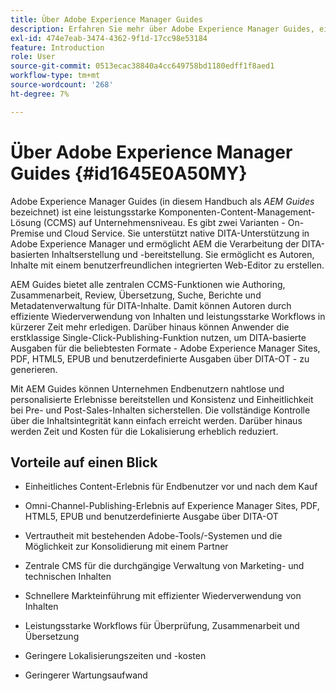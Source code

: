 ```yaml
---
title: Über Adobe Experience Manager Guides
description: Erfahren Sie mehr über Adobe Experience Manager Guides, eine DITA-basierte Content-Management-Lösung für Unternehmen. Machen Sie sich mit den Vorteilen von AEM Guides vertraut.
exl-id: 474e7eab-3474-4362-9f1d-17cc98e53184
feature: Introduction
role: User
source-git-commit: 0513ecac38840a4cc649758bd1180edff1f8aed1
workflow-type: tm+mt
source-wordcount: '268'
ht-degree: 7%

---
```


# Über Adobe Experience Manager Guides {#id1645E0A50MY}

Adobe Experience Manager Guides \(in diesem Handbuch als *AEM Guides* bezeichnet) ist eine leistungsstarke Komponenten-Content-Management-Lösung (CCMS) auf Unternehmensniveau. Es gibt zwei Varianten - On-Premise und Cloud Service. Sie unterstützt native DITA-Unterstützung in Adobe Experience Manager und ermöglicht AEM die Verarbeitung der DITA-basierten Inhaltserstellung und -bereitstellung. Sie ermöglicht es Autoren, Inhalte mit einem benutzerfreundlichen integrierten Web-Editor zu erstellen.

AEM Guides bietet alle zentralen CCMS-Funktionen wie Authoring, Zusammenarbeit, Review, Übersetzung, Suche, Berichte und Metadatenverwaltung für DITA-Inhalte. Damit können Autoren durch effiziente Wiederverwendung von Inhalten und leistungsstarke Workflows in kürzerer Zeit mehr erledigen. Darüber hinaus können Anwender die erstklassige Single-Click-Publishing-Funktion nutzen, um DITA-basierte Ausgaben für die beliebtesten Formate - Adobe Experience Manager Sites, PDF, HTML5, EPUB und benutzerdefinierte Ausgaben über DITA-OT - zu generieren.

Mit AEM Guides können Unternehmen Endbenutzern nahtlose und personalisierte Erlebnisse bereitstellen und Konsistenz und Einheitlichkeit bei Pre- und Post-Sales-Inhalten sicherstellen. Die vollständige Kontrolle über die Inhaltsintegrität kann einfach erreicht werden. Darüber hinaus werden Zeit und Kosten für die Lokalisierung erheblich reduziert.

## Vorteile auf einen Blick

- Einheitliches Content-Erlebnis für Endbenutzer vor und nach dem Kauf

- Omni-Channel-Publishing-Erlebnis auf Experience Manager Sites, PDF, HTML5, EPUB und benutzerdefinierte Ausgabe über DITA-OT

- Vertrautheit mit bestehenden Adobe-Tools/-Systemen und die Möglichkeit zur Konsolidierung mit einem Partner

- Zentrale CMS für die durchgängige Verwaltung von Marketing- und technischen Inhalten

- Schnellere Markteinführung mit effizienter Wiederverwendung von Inhalten

- Leistungsstarke Workflows für Überprüfung, Zusammenarbeit und Übersetzung

- Geringere Lokalisierungszeiten und -kosten

- Geringerer Wartungsaufwand
